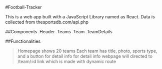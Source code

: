#Football-Tracker

This is a web app built with a JavaScript Library named as React.
Data is collected from thesportsdb.com/api.php

##Components
.Header
.Teams
.Team
.TeamDetails

##Functionalities

> Homepage shows 20 teams
> Each team has title, photo, sports type, and a button for detail info
>for detail info webpage will directed to /team/:id link which is made with dynamic route


